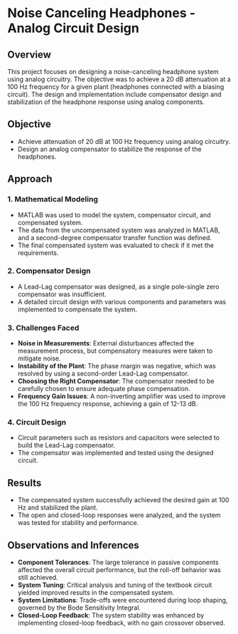 # Noise Canceling Headphones - Analog Circuit Design

## Overview

This project focuses on designing a noise-canceling headphone system using analog circuitry. The objective was to achieve a 20 dB attenuation at a 100 Hz frequency for a given plant (headphones connected with a biasing circuit). The design and implementation include compensator design and stabilization of the headphone response using analog components.

## Objective

- Achieve attenuation of 20 dB at 100 Hz frequency using analog circuitry.
- Design an analog compensator to stabilize the response of the headphones.

## Approach

### 1. **Mathematical Modeling**
   - MATLAB was used to model the system, compensator circuit, and compensated system.
   - The data from the uncompensated system was analyzed in MATLAB, and a second-degree compensator transfer function was defined.
   - The final compensated system was evaluated to check if it met the requirements.

### 2. **Compensator Design**
   - A Lead-Lag compensator was designed, as a single pole-single zero compensator was insufficient.
   - A detailed circuit design with various components and parameters was implemented to compensate the system.

### 3. **Challenges Faced**
   - **Noise in Measurements**: External disturbances affected the measurement process, but compensatory measures were taken to mitigate noise.
   - **Instability of the Plant**: The phase margin was negative, which was resolved by using a second-order Lead-Lag compensator.
   - **Choosing the Right Compensator**: The compensator needed to be carefully chosen to ensure adequate phase compensation.
   - **Frequency Gain Issues**: A non-inverting amplifier was used to improve the 100 Hz frequency response, achieving a gain of 12-13 dB.

### 4. **Circuit Design**
   - Circuit parameters such as resistors and capacitors were selected to build the Lead-Lag compensator.
   - The compensator was implemented and tested using the designed circuit.

## Results

- The compensated system successfully achieved the desired gain at 100 Hz and stabilized the plant.
- The open and closed-loop responses were analyzed, and the system was tested for stability and performance.

## Observations and Inferences

- **Component Tolerances**: The large tolerance in passive components affected the overall circuit performance, but the roll-off behavior was still achieved.
- **System Tuning**: Critical analysis and tuning of the textbook circuit yielded improved results in the compensated system.
- **System Limitations**: Trade-offs were encountered during loop shaping, governed by the Bode Sensitivity Integral.
- **Closed-Loop Feedback**: The system stability was enhanced by implementing closed-loop feedback, with no gain crossover observed.
